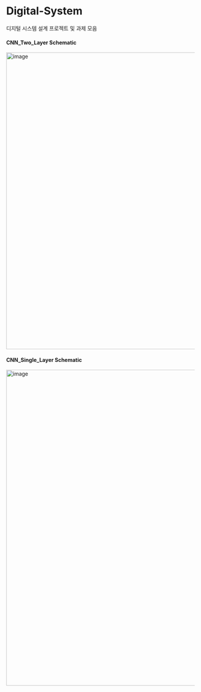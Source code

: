 # Digital-System
디지털 시스템 설계 프로젝트 및 과제 모음

#### CNN_Two_Layer Schematic
<img width="794" alt="image" src="https://github.com/Ha-young-Cho/Digital-System/assets/94751944/34d876cb-0296-43b1-a624-22ab0532dbf2">

#### CNN_Single_Layer Schematic
<img width="845" alt="image" src="https://github.com/Ha-young-Cho/Digital-System/assets/94751944/cc53837f-39fd-42e3-887e-0e3181bfe2cf">

